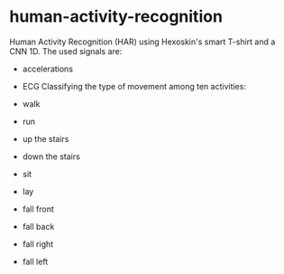# human-activity-recognition
Human Activity Recognition (HAR) using Hexoskin's smart T-shirt and a CNN 1D. 
The used signals are:
- accelerations
- ECG
Classifying the type of movement among ten activities:

- walk
- run
- up the stairs
- down the stairs
- sit
- lay
- fall front
- fall back
- fall right
- fall left
